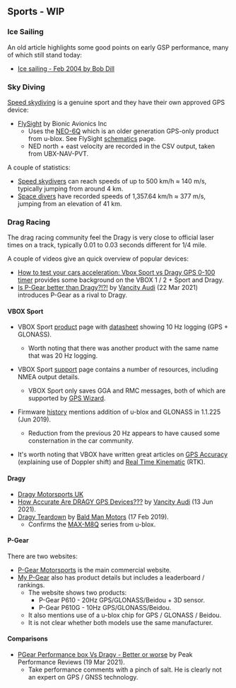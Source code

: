 ## Sports - WIP

### Ice Sailing

An old article highlights some good points on early GSP performance, many of which still stand today:

- [Ice sailing - Feb 2004 by Bob Dill](https://www.idniyra.org/old/articles/IceboatSailingPerformance.html)



### Sky Diving

[Speed skydiving](https://en.wikipedia.org/wiki/Speed_skydiving) is a genuine sport and they have their own approved GPS device:

- [FlySight](https://www.flysight.ca/) by Bionic Avionics Inc
  - Uses the [NEO-6Q](https://www.u-blox.com/en/product/neo-6-series) which is an older generation GPS-only product from u-blox. See FlySight [schematics](http://flysight.ca/wiki/index.php/Schematics) page.
  - NED north + east velocity are recorded in the CSV output, taken from UBX-NAV-PVT.

A couple of statistics:

- [Speed skydivers](https://en.wikipedia.org/wiki/Speed_skydiving) can reach speeds of up to 500 km/h ≈ 140 m/s, typically jumping from around 4 km.
- [Space divers](https://en.wikipedia.org/wiki/Space_diving) have recorded speeds of 1,357.64 km/h ≈ 377 m/s, jumping from an elevation of 41 km.



### Drag Racing

The drag racing community feel the Dragy is very close to official laser times on a track, typically 0.01 to 0.03 seconds different for 1/4 mile.

A couple of videos give an quick overview of popular devices:

- [How to test your cars acceleration: Vbox Sport vs Dragy GPS 0-100 timer](https://www.youtube.com/watch?v=iaPqas6MQM0&t=8s) provides some background on the VBOX 1 / 2 + Sport and Dragy.
- [Is P-Gear better than Dragy?!?!](https://www.youtube.com/watch?v=3Ns5YuinVSs) by [Vancity Audi](https://www.youtube.com/@VancityAudi) (22 Mar 2021) introduces P-Gear as a rival to Dragy.



#### VBOX Sport

- VBOX Sport [product](https://www.vboxmotorsport.co.uk/index.php/en/vbox-sport) page with [datasheet](https://www.vboxmotorsport.co.uk/downloads/datasheets/VBOX%20Sport%20Datasheet.pdf) showing 10 Hz logging (GPS + GLONASS).
  - Worth noting that there was another product with the same name that was 20 Hz logging.
- VBOX Sport [support](https://en.racelogic.support/VBOX_Motorsport/Product_Info/Performance_Meters/VBOX__Sport) page contains a number of resources, including NMEA output details.
  - VBOX Sport only saves GGA and RMC messages, both of which are supported by [GPS Wizard](formats/nmea.md).

- Firmware [history](https://www.racelogic.co.uk/_downloads/history.php?file=_downloads/history/VBS2.hst&title=VBOX%20Sport&code=Serial%20number%207015757%20onwards&version=1.1.225&date=06/2019) mentions addition of u-blox and GLONASS in 1.1.225 (Jun 2019).
  - Reduction from the previous 20 Hz appears to have caused some consternation in the car community.
- It's worth noting that VBOX have written great articles on [GPS Accuracy](https://www.vboxautomotive.co.uk/index.php/en/how-does-it-work-gps-accuracy) (explaining use of Doppler shift) and [Real Time Kinematic](https://www.vboxautomotive.co.uk/index.php/en/how-does-it-work-rtk) (RTK).

#### Dragy

- [Dragy Motorsports UK](https://dragymotorsports.co.uk/)
- [How Accurate Are DRAGY GPS Devices???](https://m.youtube.com/watch?v=LGWvSaXtSSE) by [Vancity Audi](https://www.youtube.com/@VancityAudi) (13 Jun 2021).
- [Dragy Teardown](https://m.youtube.com/watch?v=rOkQ3qqsSKk) by [Bald Man Motors](https://www.youtube.com/@BaldManMotors) (17 Feb 2019).
  - Confirms the [MAX-M8Q](https://www.u-blox.com/en/product/max-m8-series) series from u-blox.

#### P-Gear

There are two websites:
- [P-Gear Motorsports](https://pgearmotorsports.com/) is the main commercial website.
- [My P-Gear](http://www.mypgear.com/) also has product details but includes a leaderboard / rankings.
  - The website shows two products:
    - P-Gear P610 - 20Hz GPS/GLONASS/Beidou + 3D sensor.
    - P-Gear P610G - 10Hz GPS/GLONASS/Beidou.
  - It also mentions use of a u-blox chip for GPS / GLONASS / Beidou.
  - It is not clear whether both models use the same manufacturer.



#### Comparisons

- [PGear Performance box Vs Dragy - Better or worse](https://www.youtube.com/watch?v=mqkNZ-gyACI&t=903s) by Peak Performance Reviews (19 Mar 2021).
  - Take performance comments with a pinch of salt. He is clearly not an expert on GPS / GNSS technology.
